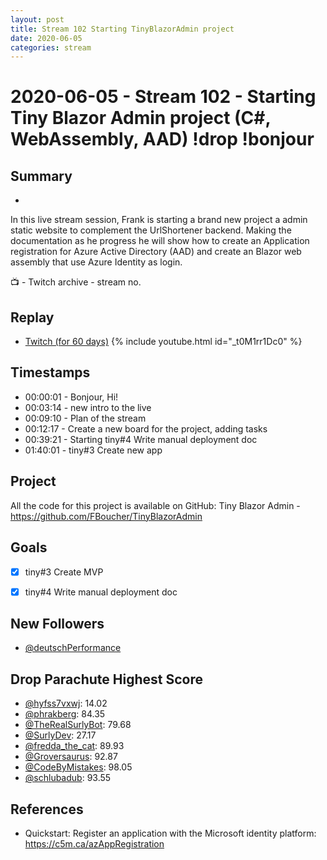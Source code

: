```yaml
---
layout: post
title: Stream 102 Starting TinyBlazorAdmin project
date: 2020-06-05
categories: stream
---
```



# 2020-06-05 - Stream 102 - Starting Tiny Blazor Admin project (C#, WebAssembly, AAD) !drop !bonjour

## Summary
-

In this live stream session, Frank is starting a brand new project a admin static website to complement the UrlShortener backend. Making the documentation as he progress he will show how to create an Application registration for Azure Active Directory (AAD) and create an Blazor web assembly that use Azure Identity as login. 

📺 - Twitch archive - stream no.

## Replay


- [Twitch (for 60 days)](https://www.twitch.tv/videos/)
{% include youtube.html id="_t0M1rr1Dc0" %}
<br/><!--more-->


## Timestamps


- 00:00:01 - Bonjour, Hi!
- 00:03:14 - new intro to the live
- 00:09:10 - Plan of the stream
- 00:12:17 - Create a new board for the project, adding tasks
- 00:39:21 - Starting tiny#4 Write manual deployment doc
- 01:40:01 - tiny#3 Create new app


Project
-------

All the code for this project is available on GitHub: Tiny Blazor Admin - https://github.com/FBoucher/TinyBlazorAdmin


Goals
-----

- [x] tiny#3 Create MVP
- [x] tiny#4 Write manual deployment doc


New Followers
-------------

- [@deutschPerformance](https://www.twitch.tv/deutschPerformance)


Drop Parachute Highest Score
----------------------------

- [@hyfss7vxwj](https://www.twitch.tv/hyfss7vxwj):  14.02
- [@phrakberg](https://www.twitch.tv/phrakberg):  84.35
- [@TheRealSurlyBot](https://www.twitch.tv/TheRealSurlyBot):  79.68
- [@SurlyDev](https://www.twitch.tv/SurlyDev):  27.17
- [@fredda_the_cat](https://www.twitch.tv/fredda_the_cat):  89.93
- [@Groversaurus](https://www.twitch.tv/Groversaurus):  92.87
- [@CodeByMistakes](https://www.twitch.tv/CodeByMistakes):  98.05
- [@schlubadub](https://www.twitch.tv/schlubadub):  93.55


References
----------

- Quickstart: Register an application with the Microsoft identity platform: https://c5m.ca/azAppRegistration
